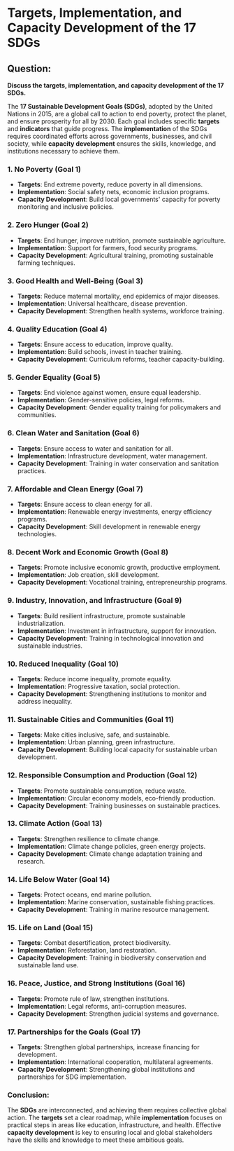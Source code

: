 # Targets, Implementation, and Capacity Development of the 17 SDGs

## Question:
**Discuss the targets, implementation, and capacity development of the 17 SDGs.**

The **17 Sustainable Development Goals (SDGs)**, adopted by the United Nations in 2015, are a global call to action to end poverty, protect the planet, and ensure prosperity for all by 2030. Each goal includes specific **targets** and **indicators** that guide progress. The **implementation** of the SDGs requires coordinated efforts across governments, businesses, and civil society, while **capacity development** ensures the skills, knowledge, and institutions necessary to achieve them.

### 1. **No Poverty (Goal 1)**
- **Targets**: End extreme poverty, reduce poverty in all dimensions.
- **Implementation**: Social safety nets, economic inclusion programs.
- **Capacity Development**: Build local governments' capacity for poverty monitoring and inclusive policies.

### 2. **Zero Hunger (Goal 2)**
- **Targets**: End hunger, improve nutrition, promote sustainable agriculture.
- **Implementation**: Support for farmers, food security programs.
- **Capacity Development**: Agricultural training, promoting sustainable farming techniques.

### 3. **Good Health and Well-Being (Goal 3)**
- **Targets**: Reduce maternal mortality, end epidemics of major diseases.
- **Implementation**: Universal healthcare, disease prevention.
- **Capacity Development**: Strengthen health systems, workforce training.

### 4. **Quality Education (Goal 4)**
- **Targets**: Ensure access to education, improve quality.
- **Implementation**: Build schools, invest in teacher training.
- **Capacity Development**: Curriculum reforms, teacher capacity-building.

### 5. **Gender Equality (Goal 5)**
- **Targets**: End violence against women, ensure equal leadership.
- **Implementation**: Gender-sensitive policies, legal reforms.
- **Capacity Development**: Gender equality training for policymakers and communities.

### 6. **Clean Water and Sanitation (Goal 6)**
- **Targets**: Ensure access to water and sanitation for all.
- **Implementation**: Infrastructure development, water management.
- **Capacity Development**: Training in water conservation and sanitation practices.

### 7. **Affordable and Clean Energy (Goal 7)**
- **Targets**: Ensure access to clean energy for all.
- **Implementation**: Renewable energy investments, energy efficiency programs.
- **Capacity Development**: Skill development in renewable energy technologies.

### 8. **Decent Work and Economic Growth (Goal 8)**
- **Targets**: Promote inclusive economic growth, productive employment.
- **Implementation**: Job creation, skill development.
- **Capacity Development**: Vocational training, entrepreneurship programs.

### 9. **Industry, Innovation, and Infrastructure (Goal 9)**
- **Targets**: Build resilient infrastructure, promote sustainable industrialization.
- **Implementation**: Investment in infrastructure, support for innovation.
- **Capacity Development**: Training in technological innovation and sustainable industries.

### 10. **Reduced Inequality (Goal 10)**
- **Targets**: Reduce income inequality, promote equality.
- **Implementation**: Progressive taxation, social protection.
- **Capacity Development**: Strengthening institutions to monitor and address inequality.

### 11. **Sustainable Cities and Communities (Goal 11)**
- **Targets**: Make cities inclusive, safe, and sustainable.
- **Implementation**: Urban planning, green infrastructure.
- **Capacity Development**: Building local capacity for sustainable urban development.

### 12. **Responsible Consumption and Production (Goal 12)**
- **Targets**: Promote sustainable consumption, reduce waste.
- **Implementation**: Circular economy models, eco-friendly production.
- **Capacity Development**: Training businesses on sustainable practices.

### 13. **Climate Action (Goal 13)**
- **Targets**: Strengthen resilience to climate change.
- **Implementation**: Climate change policies, green energy projects.
- **Capacity Development**: Climate change adaptation training and research.

### 14. **Life Below Water (Goal 14)**
- **Targets**: Protect oceans, end marine pollution.
- **Implementation**: Marine conservation, sustainable fishing practices.
- **Capacity Development**: Training in marine resource management.

### 15. **Life on Land (Goal 15)**
- **Targets**: Combat desertification, protect biodiversity.
- **Implementation**: Reforestation, land restoration.
- **Capacity Development**: Training in biodiversity conservation and sustainable land use.

### 16. **Peace, Justice, and Strong Institutions (Goal 16)**
- **Targets**: Promote rule of law, strengthen institutions.
- **Implementation**: Legal reforms, anti-corruption measures.
- **Capacity Development**: Strengthen judicial systems and governance.

### 17. **Partnerships for the Goals (Goal 17)**
- **Targets**: Strengthen global partnerships, increase financing for development.
- **Implementation**: International cooperation, multilateral agreements.
- **Capacity Development**: Strengthening global institutions and partnerships for SDG implementation.

### Conclusion:
The **SDGs** are interconnected, and achieving them requires collective global action. The **targets** set a clear roadmap, while **implementation** focuses on practical steps in areas like education, infrastructure, and health. Effective **capacity development** is key to ensuring local and global stakeholders have the skills and knowledge to meet these ambitious goals.
